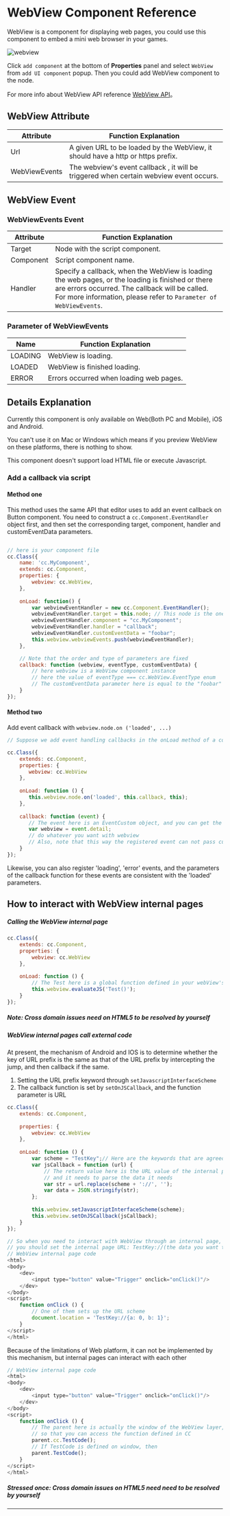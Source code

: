# WebView Component Reference

WebView is a component for displaying web pages, you could use this component to embed a mini web browser in your games.

![webview](./webview/webview.png)

Click `add component` at the bottom of **Properties** panel and select `WebView` from `add UI component` popup.
Then you could add WebView component to the node.

For more info about WebView API reference [WebView API](../../../api/en/classes/WebView.html)。

## WebView Attribute

| Attribute | Function Explanation
|-------- | ----------- |
| Url | A given URL to be loaded by the WebView, it should have a http or https prefix.
| WebViewEvents | The webview's event callback , it will be triggered when certain webview event occurs.

## WebView Event

### WebViewEvents Event

| Attribute |   Function Explanation
| -------------- | ----------- |
|Target| Node with the script component.
|Component| Script component name.
|Handler| Specify a callback, when the WebView is loading the web pages, or the loading is finished or there are errors occurred. The callback will be called. For more information, please refer to `Parameter of WebViewEvents`.

### Parameter of WebViewEvents

| Name |   Function Explanation
| -------------- | ----------- |
| LOADING | WebView is loading.
| LOADED| WebView is finished loading.
| ERROR| Errors occurred when loading web pages.

## Details Explanation
Currently this component is only available on Web(Both PC and Mobile), iOS and Android.

You can't use it on Mac or Windows which means if you preview WebView on these platforms, there is nothing to show.

This component doesn't support load HTML file or execute Javascript.

### Add a callback via script

#### Method one

This method uses the same API that editor uses to add an event callback on Button component. You need to construct a `cc.Component.EventHandler` object first, and then set the corresponding target, component, handler and customEventData parameters.

```js

// here is your component file
cc.Class({
    name: 'cc.MyComponent',
    extends: cc.Component,
    properties: {
        webview: cc.WebView,
    },
    
    onLoad: function() {
        var webviewEventHandler = new cc.Component.EventHandler();
        webviewEventHandler.target = this.node; // This node is the one that the component that contains your event handler code belongs to
        webviewEventHandler.component = "cc.MyComponent";
        webviewEventHandler.handler = "callback";
        webviewEventHandler.customEventData = "foobar";
        this.webview.webviewEvents.push(webviewEventHandler);
    },

    // Note that the order and type of parameters are fixed
    callback: function (webview, eventType, customEventData) {
        // here webview is a WebView component instance
        // here the value of eventType === cc.WebView.EventType enum
        // The customEventData parameter here is equal to the "foobar"
    }
});
```

#### Method two

Add event callback with `webview.node.on ('loaded', ...)`

```js
// Suppose we add event handling callbacks in the onLoad method of a component and perform event handling in the callback function:

cc.Class({
    extends: cc.Component,
    properties: {
       webview: cc.WebView
    },
    
    onLoad: function () {
       this.webview.node.on('loaded', this.callback, this);
    },
    
    callback: function (event) {
       // The event here is an EventCustom object, and you can get the WebView component through event.detail
       var webview = event.detail;
       // do whatever you want with webview
       // Also, note that this way the registered event can not pass customEventData
    }
});
```

Likewise, you can also register 'loading', 'error' events, and the parameters of the callback function for these events are consistent with the 'loaded' parameters.

## How to interact with WebView internal pages

##### Calling the WebView internal page

```js
cc.Class({
    extends: cc.Component,
    properties: {
        webview: cc.WebView
    },
    
    onLoad: function () {
        // The Test here is a global function defined in your webView's internal page code
        this.webview.evaluateJS('Test()');
    }
});
```
##### Note: Cross domain issues need on HTML5 to be resolved by yourself

##### WebView internal pages call external code

At present, the mechanism of Android and IOS is to determine whether the key of URL prefix is the same as that of the URL prefix by intercepting the jump, and then callback if the same.

1. Setting the URL prefix keyword through `setJavascriptInterfaceScheme`
2. The callback function is set by `setOnJSCallback`, and the function parameter is URL

```js
cc.Class({
    extends: cc.Component,
    
    properties: {
        webview: cc.WebView
    },
    
    onLoad: function () {
        var scheme = "TestKey";// Here are the keywords that are agreed with the internal page
        var jsCallback = function (url) {
            // The return value here is the URL value of the internal page, 
            // and it needs to parse the data it needs
            var str = url.replace(scheme + '://', '');
            var data = JSON.stringify(str);
        };
        
        this.webview.setJavascriptInterfaceScheme(scheme);
        this.webview.setOnJSCallback(jsCallback);
    }
});

// So when you need to interact with WebView through an internal page, 
// you should set the internal page URL: TestKey://(the data you want to callback to WebView later)
// WebView internal page code
<html>
<body>
    <dev>
        <input type="button" value="Trigger" onclick="onClick()"/>
    </dev>
</body>
<script>
    function onClick () {
        // One of them sets up the URL scheme
        document.location = 'TestKey://{a: 0, b: 1}';
    }
</script>
</html>
```

Because of the limitations of Web platform, it can not be implemented by this mechanism, but internal pages can interact with each other

```js
// WebView internal page code
<html>
<body>
    <dev>
        <input type="button" value="Trigger" onclick="onClick()"/>
    </dev>
</body>
<script>
    function onClick () {
        // The parent here is actually the window of the WebView layer, 
        // so that you can access the function defined in CC
        parent.cc.TestCode();
        // If TestCode is defined on window, then
        parent.TestCode();
    }
</script>
</html>
```

##### Stressed once: Cross domain issues on HTML5 need need to be resolved by yourself

<hr>
